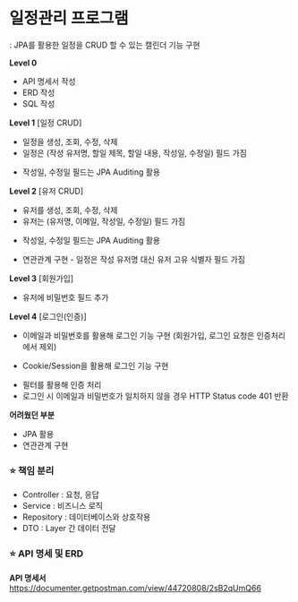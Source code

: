 
# 일정관리 프로그램
: JPA를 활용한 일정을 CRUD 할 수 있는 캘린더 기능 구현


**Level 0**
- API 명세서 작성
- ERD 작성
- SQL 작성


**Level 1**
[일정 CRUD]
- 일정을 생성, 조회, 수정, 삭제 
- 일정은 (작성 유저명, 할일 제목, 할일 내용, 작성일, 수정일) 필드 가짐
* 작성일, 수정일 필드는 JPA Auditing 활용


**Level 2**
[유저 CRUD]
- 유저를 생성, 조회, 수정, 삭제 
- 유저는 (유저명, 이메일, 작성일, 수정일) 필드 가짐
* 작성일, 수정일 필드는 JPA Auditing 활용
- 연관관계 구현 - 일정은 작성 유저명 대신 유저 고유 식별자 필드 가짐
  

**Level 3**
[회원가입]
- 유저에 비밀번호 필드 추가

**Level 4**
[로그인(인증)]
- 이메일과 비밀번호를 활용해 로그인 기능 구현 (회원가입, 로그인 요청은 인증처리에서 제외)
* Cookie/Session을 활용해 로그인 기능 구현
- 필터를 활용해 인증 처리
- 로그인 시 이메일과 비밀번호가 일치하지 않을 경우 HTTP Status code 401 반환



**어려웠던 부분**
- JPA 활용
- 연관관계 구현


### ⭐️ 책임 분리
- Controller : 요청, 응답
- Service : 비즈니스 로직
- Repository : 데이터베이스와 상호작용
- DTO : Layer 간 데이터 전달


### ⭐️ API 명세 및 ERD

**API 명세서**
https://documenter.getpostman.com/view/44720808/2sB2qUmQ66


